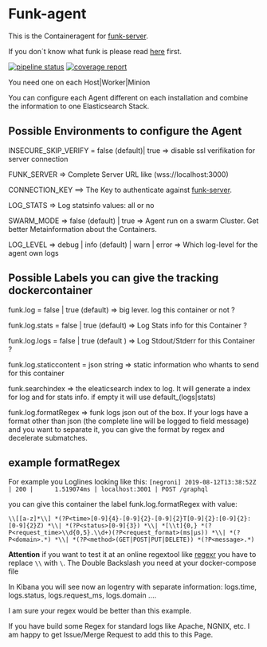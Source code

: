 # Funk-agent

This is the Containeragent for [funk-server](https://github.com/fasibio/funk-server). 

If you don´t know what funk is please read [here](https://github.com/fasibio/funk-server) first. 

[![pipeline status](https://gitlab.com/fasibio/funk_agent/badges/master/pipeline.svg)](https://gitlab.com/fasibio/funk_agent/commits/master) [![coverage report](https://gitlab.com/fasibio/funk_agent/badges/master/coverage.svg)](https://sonar.server2.fasibio.de/dashboard?id=fasibio_funk_agent_master)



You need one on each Host|Worker|Minion

You can configure each Agent different on each installation and combine the information to one Elasticsearch Stack.

## Possible Environments to configure the Agent

INSECURE_SKIP_VERIFY =  false (default)| true => disable ssl verifikation for server connection

FUNK_SERVER => Complete Server URL like (wss://localhost:3000)

CONNECTION_KEY ==> The Key to authenticate against [funk-server](https://github.com/fasibio/funk-server). 

LOG_STATS => Log statsinfo values: all or  no

SWARM_MODE => false (default) | true => Agent run on a swarm Cluster. Get better Metainformation about the Containers.

LOG_LEVEL => debug | info (default) | warn | error => Which log-level for the agent own logs


## Possible Labels you can give the tracking dockercontainer

funk.log = false | true (default) => big lever. log this container or not ?

funk.log.stats = false | true (default)  => Log Stats info for this Container ?

funk.log.logs = false | true (default ) => Log Stdout/Stderr for this Container ? 

funk.log.staticcontent = json string => static information who whants to send for this container

funk.searchindex => the eleaticsearch index to log. It will generate a index for log and for stats info.  if empty it will use default_(logs|stats)


funk.log.formatRegex => funk logs json out of the box. If your logs have a format other than json (the complete line will be logged to field message) and you want to separate it, you can give the format by regex and decelerate submatches. 




## example formatRegex 
For example you Loglines looking like this: 
```[negroni] 2019-08-12T13:38:52Z | 200 |      1.519074ms | localhost:3001 | POST /graphql```

you can give this container the label funk.log.formatRegex with value: 

```\\[[a-z]*\\] *(?P<time>[0-9]{4}-[0-9]{2}-[0-9]{2}T[0-9]{2}:[0-9]{2}:[0-9]{2}Z) *\\| *(?P<status>[0-9]{3}) *\\| *[\\t]{0,} *(?P<request_time>\\d{0,5}.\\d+)(?P<request_format>(ms|µs)) *\\| *(?P<domain>.*) *\\| *(?P<method>(GET|POST|PUT|DELETE)) *(?P<message>.*)```

**Attention** if you want to test it at an online regextool like [regexr](https://regexr.com/4j31a) you have to replace ```\\``` with ```\```. 
The Double Backslash you need at your docker-compose file

In Kibana you will see now an logentry with separate information: logs.time, logs.status, logs.request_ms, logs.domain ....


I am sure your regex would be better than this example. 

If you have build some Regex for standard logs like Apache, NGNIX, etc. I am happy to get Issue/Merge Request to add this to this Page. 

